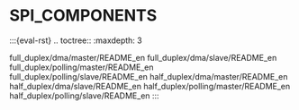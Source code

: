 # SPI_COMPONENTS

:::{eval-rst}
.. toctree::
   :maxdepth: 3

   full_duplex/dma/master/README_en
   full_duplex/dma/slave/README_en
   full_duplex/polling/master/README_en
   full_duplex/polling/slave/README_en
   half_duplex/dma/master/README_en
   half_duplex/dma/slave/README_en
   half_duplex/polling/master/README_en
   half_duplex/polling/slave/README_en
:::
